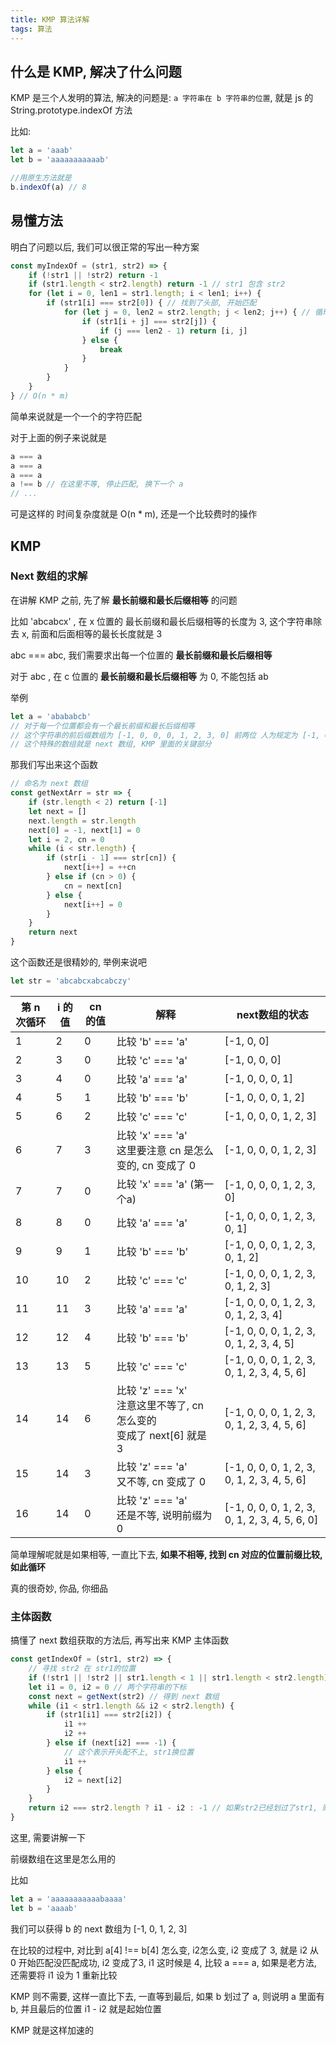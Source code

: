 ```yaml
---
title: KMP 算法详解
tags: 算法
---
```


## 什么是 KMP, 解决了什么问题

KMP 是三个人发明的算法, 解决的问题是: `a 字符串在 b 字符串的位置`, 就是 js 的 String.prototype.indexOf 方法

比如:

```js
let a = 'aaab'
let b = 'aaaaaaaaaaab'

//用原生方法就是 
b.indexOf(a) // 8
```



## 易懂方法

明白了问题以后, 我们可以很正常的写出一种方案

```js
const myIndexOf = (str1, str2) => {
    if (!str1 || !str2) return -1
    if (str1.length < str2.length) return -1 // str1 包含 str2
    for (let i = 0, len1 = str1.length; i < len1; i++) {
        if (str1[i] === str2[0]) { // 找到了头部, 开始匹配
            for (let j = 0, len2 = str2.length; j < len2; j++) { // 循环 str2
                if (str1[i + j] === str2[j]) {
                    if (j === len2 - 1) return [i, j]
                } else {
                    break
                }
            }
        }
    }
} // O(n * m)
```

简单来说就是一个一个的字符匹配

对于上面的例子来说就是

```js
a === a
a === a
a === a
a !== b // 在这里不等, 停止匹配, 换下一个 a
// ...
```

可是这样的 时间复杂度就是 O(n * m), 还是一个比较费时的操作

## KMP

### Next 数组的求解

在讲解 KMP 之前, 先了解 **最长前缀和最长后缀相等** 的问题

比如 'abcabcx' , 在 x 位置的 最长前缀和最长后缀相等的长度为 3, 这个字符串除去 x, 前面和后面相等的最长长度就是 3

abc === abc, 我们需要求出每一个位置的 **最长前缀和最长后缀相等**

对于 abc , 在 c 位置的 **最长前缀和最长后缀相等** 为 0, 不能包括 ab

举例

```js
let a = 'abababcb'
// 对于每一个位置都会有一个最长前缀和最长后缀相等
// 这个字符串的前后缀数组为 [-1, 0, 0, 0, 1, 2, 3, 0] 前两位 人为规定为 [-1, 0]
// 这个特殊的数组就是 next 数组, KMP 里面的关键部分
```

那我们写出来这个函数

```js
// 命名为 next 数组
const getNextArr = str => {
    if (str.length < 2) return [-1]
    let next = []
    next.length = str.length
    next[0] = -1, next[1] = 0
    let i = 2, cn = 0
    while (i < str.length) {
        if (str[i - 1] === str[cn]) {
            next[i++] = ++cn
        } else if (cn > 0) { 
            cn = next[cn]
        } else {
            next[i++] = 0
        }
    }
    return next
}
```

这个函数还是很精妙的, 举例来说吧

```js
let str = 'abcabcxabcabczy'
```

| 第 n 次循环 | i 的值 | cn 的值 | 解释                                                         | next数组的状态                                 |
| ----------- | ------ | ------- | ------------------------------------------------------------ | ---------------------------------------------- |
| 1           | 2      | 0       | 比较 'b' === 'a'                                             | [-1, 0, 0]                                     |
| 2           | 3      | 0       | 比较 'c' === 'a'                                             | [-1, 0, 0, 0]                                  |
| 3           | 4      | 0       | 比较 'a' === 'a'                                             | [-1, 0, 0, 0, 1]                               |
| 4           | 5      | 1       | 比较 'b' === 'b'                                             | [-1, 0, 0, 0, 1, 2]                            |
| 5           | 6      | 2       | 比较 'c' === 'c'                                             | [-1, 0, 0, 0, 1, 2, 3]                         |
| 6           | 7      | 3       | 比较 'x' === 'a' <br/>这里要注意 cn 是怎么变的, cn 变成了 0  | [-1, 0, 0, 0, 1, 2, 3]                         |
| 7           | 7      | 0       | 比较 'x' === 'a' (第一个a)                                   | [-1, 0, 0, 0, 1, 2, 3, 0]                      |
| 8           | 8      | 0       | 比较 'a' === 'a'                                             | [-1, 0, 0, 0, 1, 2, 3, 0, 1]                   |
| 9           | 9      | 1       | 比较 'b' === 'b'                                             | [-1, 0, 0, 0, 1, 2, 3, 0, 1, 2]                |
| 10          | 10     | 2       | 比较 'c' === 'c'                                             | [-1, 0, 0, 0, 1, 2, 3, 0, 1, 2, 3]             |
| 11          | 11     | 3       | 比较 'a' === 'a'                                             | [-1, 0, 0, 0, 1, 2, 3, 0, 1, 2, 3, 4]          |
| 12          | 12     | 4       | 比较 'b' === 'b'                                             | [-1, 0, 0, 0, 1, 2, 3, 0, 1, 2, 3, 4, 5]       |
| 13          | 13     | 5       | 比较 'c' === 'c'                                             | [-1, 0, 0, 0, 1, 2, 3, 0, 1, 2, 3, 4, 5, 6]    |
| 14          | 14     | 6       | 比较 'z' === 'x' <br />注意这里不等了, cn 怎么变的<br />变成了 next[6] 就是 3 | [-1, 0, 0, 0, 1, 2, 3, 0, 1, 2, 3, 4, 5, 6]    |
| 15          | 14     | 3       | 比较 'z' === 'a' <br />又不等, cn 变成了 0                   | [-1, 0, 0, 0, 1, 2, 3, 0, 1, 2, 3, 4, 5, 6]    |
| 16          | 14     | 0       | 比较 'z' === 'a' <br />还是不等, 说明前缀为 0                | [-1, 0, 0, 0, 1, 2, 3, 0, 1, 2, 3, 4, 5, 6, 0] |

简单理解呢就是如果相等, 一直比下去, **如果不相等, 找到 cn 对应的位置前缀比较, 如此循环**

真的很奇妙, 你品, 你细品



### 主体函数

搞懂了 next 数组获取的方法后, 再写出来  KMP 主体函数

```js
const getIndexOf = (str1, str2) => {
    // 寻找 str2 在 str1的位置
    if (!str1 || !str2 || str1.length < 1 || str1.length < str2.length) return -1
    let i1 = 0, i2 = 0 // 两个字符串的下标
    const next = getNext(str2) // 得到 next 数组
    while (i1 < str1.length && i2 < str2.length) {
        if (str1[i1] === str2[i2]) {
            i1 ++
            i2 ++
        } else if (next[i2] === -1) {
            // 这个表示开头配不上, str1换位置
            i1 ++
        } else {
            i2 = next[i2]
        }
    }
    return i2 === str2.length ? i1 - i2 : -1 // 如果str2已经划过了str1, 则表示匹配成功
}
```

这里, 需要讲解一下

前缀数组在这里是怎么用的

比如

```js
let a = 'aaaaaaaaaaabaaaa'
let b = 'aaaab'
```

我们可以获得 b 的 next 数组为 [-1, 0, 1, 2, 3]

在比较的过程中, 对比到 a[4] !== b[4] 怎么变, i2怎么变, i2 变成了 3, 就是 i2 从 0 开始匹配没匹配成功, i2 变成了3, i1 这时候是 4, 比较 a === a, 如果是老方法, 还需要将 i1 设为 1 重新比较

KMP 则不需要, 这样一直比下去, 一直等到最后, 如果 b 划过了 a, 则说明 a 里面有 b, 并且最后的位置 i1 - i2 就是起始位置

KMP 就是这样加速的

